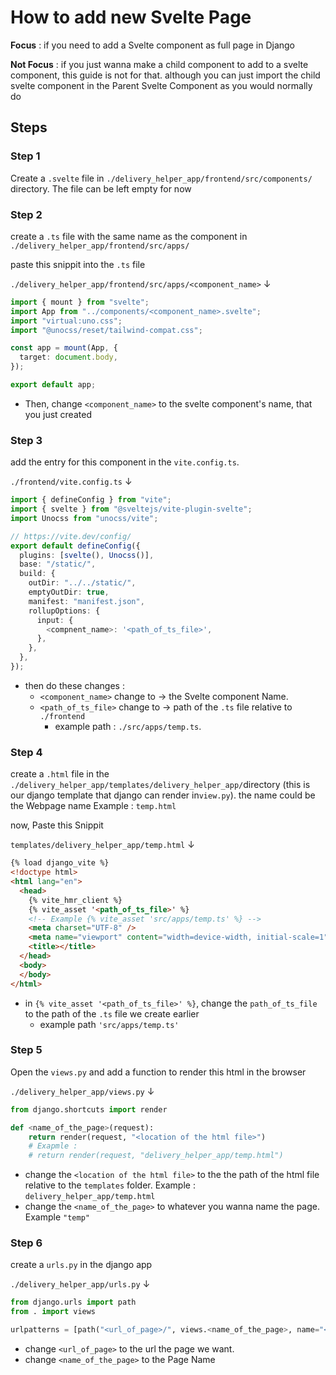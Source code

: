 # How to add new Svelte Page

**Focus** : if you need to add a Svelte component as full page in Django

**Not Focus** : if you just wanna make a child component to add to a svelte component, this guide is not for that. although you can just import the child svelte component in the Parent Svelte Component as you would normally do

## Steps

### Step 1

Create a `.svelte` file in `./delivery_helper_app/frontend/src/components/` directory. The file can be left empty for now

### Step 2

create a `.ts` file with the same name as the component in `./delivery_helper_app/frontend/src/apps/`

paste this snippit into the `.ts` file

`./delivery_helper_app/frontend/src/apps/<component_name>` &darr;

```ts
import { mount } from "svelte";
import App from "../components/<component_name>.svelte";
import "virtual:uno.css";
import "@unocss/reset/tailwind-compat.css";

const app = mount(App, {
  target: document.body,
});

export default app;
```

- Then, change `<component_name>` to the svelte component's name, that you just created

### Step 3

add the entry for this component in the `vite.config.ts`.

`./frontend/vite.config.ts` &darr;

```ts
import { defineConfig } from "vite";
import { svelte } from "@sveltejs/vite-plugin-svelte";
import Unocss from "unocss/vite";

// https://vite.dev/config/
export default defineConfig({
  plugins: [svelte(), Unocss()],
  base: "/static/",
  build: {
    outDir: "../../static/",
    emptyOutDir: true,
    manifest: "manifest.json",
    rollupOptions: {
      input: {
        <compnent_name>: '<path_of_ts_file>',
      },
    },
  },
});
```

- then do these changes :
  - `<component_name>` change to &rarr; the Svelte component Name.
  - `<path_of_ts_file>` change to &rarr; path of the `.ts` file relative to `./frontend`
    - example path : `./src/apps/temp.ts`.

### Step 4

create a `.html` file in the `./delivery_helper_app/templates/delivery_helper_app/`directory (this is our django template that django can render in`view.py`). the name could be the Webpage name Example : `temp.html`

now, Paste this Snippit

`templates/delivery_helper_app/temp.html` &darr;

```html
{% load django_vite %}
<!doctype html>
<html lang="en">
  <head>
    {% vite_hmr_client %}
    {% vite_asset '<path_of_ts_file>' %}
    <!-- Example {% vite_asset 'src/apps/temp.ts' %} -->
    <meta charset="UTF-8" />
    <meta name="viewport" content="width=device-width, initial-scale=1" />
    <title></title>
  </head>
  <body>
  </body>
</html>
```

- in `{% vite_asset '<path_of_ts_file>' %}`, change the `path_of_ts_file` to the path of the `.ts` file we create earlier
  - example path `'src/apps/temp.ts'`

### Step 5

Open the `views.py` and add a function to render this html in the browser

`./delivery_helper_app/views.py` &darr;

```python
from django.shortcuts import render

def <name_of_the_page>(request):
    return render(request, "<location of the html file>")
    # Exapmle :
    # return render(request, "delivery_helper_app/temp.html")
```

- change the `<location of the html file>` to the the path of the html file relative to the `templates` folder. Example : `delivery_helper_app/temp.html`
- change the `<name_of_the_page>` to whatever you wanna name the page. Example `"temp"`

### Step 6

create a `urls.py` in the django app

`./delivery_helper_app/urls.py` &darr;

```python
from django.urls import path
from . import views

urlpatterns = [path("<url_of_page>/", views.<name_of_the_page>, name="<name_of_the_page>")]

```

- change `<url_of_page>` to the url the page we want.
- change `<name_of_the_page>` to the Page Name
